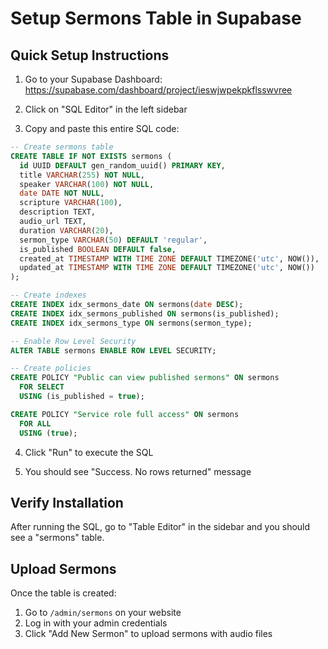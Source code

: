 # Setup Sermons Table in Supabase

## Quick Setup Instructions

1. Go to your Supabase Dashboard: https://supabase.com/dashboard/project/ieswjwpekpkflsswvree

2. Click on "SQL Editor" in the left sidebar

3. Copy and paste this entire SQL code:

```sql
-- Create sermons table
CREATE TABLE IF NOT EXISTS sermons (
  id UUID DEFAULT gen_random_uuid() PRIMARY KEY,
  title VARCHAR(255) NOT NULL,
  speaker VARCHAR(100) NOT NULL,
  date DATE NOT NULL,
  scripture VARCHAR(100),
  description TEXT,
  audio_url TEXT,
  duration VARCHAR(20),
  sermon_type VARCHAR(50) DEFAULT 'regular',
  is_published BOOLEAN DEFAULT false,
  created_at TIMESTAMP WITH TIME ZONE DEFAULT TIMEZONE('utc', NOW()),
  updated_at TIMESTAMP WITH TIME ZONE DEFAULT TIMEZONE('utc', NOW())
);

-- Create indexes
CREATE INDEX idx_sermons_date ON sermons(date DESC);
CREATE INDEX idx_sermons_published ON sermons(is_published);
CREATE INDEX idx_sermons_type ON sermons(sermon_type);

-- Enable Row Level Security
ALTER TABLE sermons ENABLE ROW LEVEL SECURITY;

-- Create policies
CREATE POLICY "Public can view published sermons" ON sermons
  FOR SELECT
  USING (is_published = true);

CREATE POLICY "Service role full access" ON sermons
  FOR ALL
  USING (true);
```

4. Click "Run" to execute the SQL

5. You should see "Success. No rows returned" message

## Verify Installation

After running the SQL, go to "Table Editor" in the sidebar and you should see a "sermons" table.

## Upload Sermons

Once the table is created:
1. Go to `/admin/sermons` on your website
2. Log in with your admin credentials
3. Click "Add New Sermon" to upload sermons with audio files
